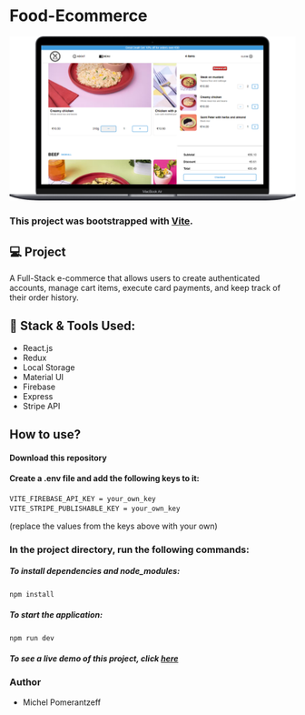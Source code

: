 # Food-Ecommerce

![food-ecommerce](./public/e-commerce.png)

### This project was bootstrapped with [Vite](https://vitejs.dev/guide/).

## 💻 Project

A Full-Stack e-commerce that allows users to create authenticated accounts, manage cart items, execute card payments, and keep track of their order history.

## 🚀 Stack & Tools Used:
- React.js
- Redux
- Local Storage
- Material UI
- Firebase
- Express
- Stripe API

## How to use?

#### Download this repository

#### Create a .env file and add the following keys to it:
```bash
VITE_FIREBASE_API_KEY = your_own_key
VITE_STRIPE_PUBLISHABLE_KEY = your_own_key
```
(replace the values from the keys above with your own)


### In the project directory, run the following commands:
##### To install dependencies and node_modules:
```bash
npm install
```

##### To start the application:

```bash
npm run dev
```
##### To see a live demo of this project, click [here](https://theone-ecommerce.netlify.app/)

### Author
- Michel Pomerantzeff
